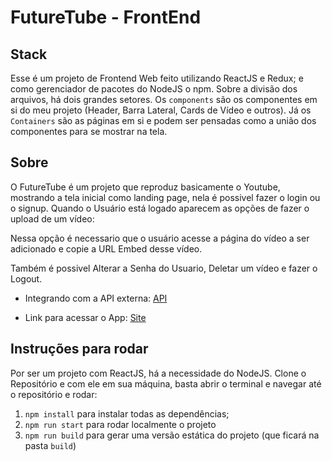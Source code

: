 # FutureTube - FrontEnd

## Stack
Esse é um projeto de Frontend Web feito utilizando ReactJS e Redux; e como gerenciador de pacotes do NodeJS o npm.
Sobre a divisão dos arquivos, há dois grandes setores. Os `components` são os componentes em si do meu projeto (Header, Barra Lateral, Cards de Vídeo e outros). Já os `Containers` são as páginas em si e podem ser pensadas como a união dos componentes para se mostrar na tela.

## Sobre
O FutureTube é um projeto que reproduz basicamente o Youtube, mostrando a tela inicial como landing page, nela é possivel fazer o login ou o signup.
Quando o Usuário está logado aparecem as opções de fazer o upload de um  vídeo: 

Nessa opção é necessario que o usuário acesse a página do vídeo a ser adicionado e copie a URL Embed desse vídeo.

Também é possivel Alterar a Senha do Usuario, Deletar um vídeo e fazer o Logout.

- Integrando com a API externa: [API](https://documenter.getpostman.com/view/10236954/SzezdXbz?version=latest)

- Link para acessar o App: [Site](http://futuretube-yan.s3-website-us-east-1.amazonaws.com/)

## Instruções para rodar
Por ser um projeto com ReactJS, há a necessidade do NodeJS. Clone o Repositório e com ele em sua máquina, basta abrir o terminal e navegar até o repositório e rodar:
1. `npm install` para instalar todas as dependências;
2. `npm run start` para rodar localmente o projeto
3. `npm run build` para gerar uma versão estática do projeto (que ficará na pasta `build`)
